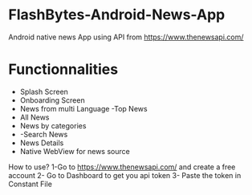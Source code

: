 # FlashBytes-Android-News-App
Android native news App using API from https://www.thenewsapi.com/

# Functionnalities
   - Splash Screen
   - Onboarding Screen
   - News from multi Language
   -Top News
   - All News
   - News by categories
   - -Search News
   - News Details
   - Native WebView for news source

How to use?
1-Go to  https://www.thenewsapi.com/ and create a free account
2- Go to Dashboard to get you api token
3- Paste the token in Constant File


